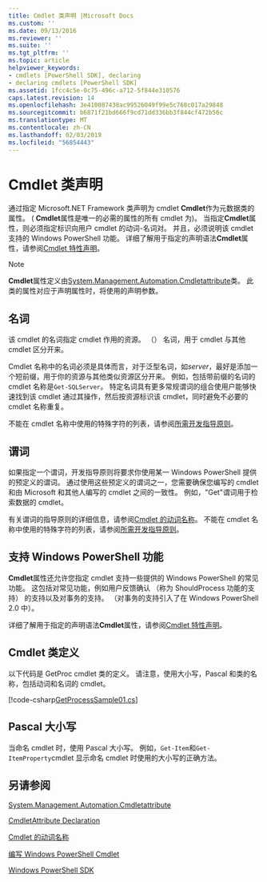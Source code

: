 ```yaml
---
title: Cmdlet 类声明 |Microsoft Docs
ms.custom: ''
ms.date: 09/13/2016
ms.reviewer: ''
ms.suite: ''
ms.tgt_pltfrm: ''
ms.topic: article
helpviewer_keywords:
- cmdlets [PowerShell SDK], declaring
- declaring cmdlets [PowerShell SDK]
ms.assetid: 1fcc4c5e-0c75-496c-a712-5f844e310576
caps.latest.revision: 14
ms.openlocfilehash: 3e410087438ac99526049f99e5c768c017a29848
ms.sourcegitcommit: b6871f21bd666f9cd71dd336bb3f844cf472b56c
ms.translationtype: MT
ms.contentlocale: zh-CN
ms.lasthandoff: 02/03/2019
ms.locfileid: "56854443"
---
```

# <a name="cmdlet-class-declaration"></a>Cmdlet 类声明

通过指定 Microsoft.NET Framework 类声明为 cmdlet **Cmdlet**作为元数据类的属性。 ( **Cmdlet**属性是唯一的必需的属性的所有 cmdlet 为)。 当指定**Cmdlet**属性，则必须指定标识向用户 cmdlet 的动词-名词对。 并且，必须说明该 cmdlet 支持的 Windows PowerShell 功能。 详细了解用于指定的声明语法**Cmdlet**属性，请参阅[Cmdlet 特性声明](./cmdlet-attribute-declaration.md)。

> [!NOTE]
> **Cmdlet**属性定义由[System.Management.Automation.Cmdletattribute](/dotnet/api/System.Management.Automation.CmdletAttribute)类。 此类的属性对应于声明属性时，将使用的声明参数。

## <a name="nouns"></a>名词

该 cmdlet 的名词指定 cmdlet 作用的资源。 （） 名词，用于 cmdlet 与其他 cmdlet 区分开来。

Cmdlet 名称中的名词必须是具体而言，对于泛型名词，如*server*，最好是添加一个短前缀，用于你的资源与其他类似资源区分开来。 例如，包括带前缀的名词的 cmdlet 名称是`Get-SQLServer`。 特定名词具有更多常规谓词的组合使用户能够快速找到该 cmdlet 通过其操作，然后按资源标识该 cmdlet，同时避免不必要的 cmdlet 名称重复。

不能在 cmdlet 名称中使用的特殊字符的列表，请参阅[所需开发指导原则](./required-development-guidelines.md)。

## <a name="verbs"></a>谓词

如果指定一个谓词，开发指导原则将要求你使用某一 Windows PowerShell 提供的预定义的谓词。 通过使用这些预定义的谓词之一，您需要确保您编写的 cmdlet 和由 Microsoft 和其他人编写的 cmdlet 之间的一致性。 例如，"Get"谓词用于检索数据的 cmdlet。

有关谓词的指导原则的详细信息，请参阅[Cmdlet 的动词名称](./approved-verbs-for-windows-powershell-commands.md)。 不能在 cmdlet 名称中使用的特殊字符的列表，请参阅[所需开发指导原则](./required-development-guidelines.md)。

## <a name="supporting-windows-powershell-functionality"></a>支持 Windows PowerShell 功能

**Cmdlet**属性还允许您指定 cmdlet 支持一些提供的 Windows PowerShell 的常见功能。 这包括对常见功能，例如用户反馈确认 （称为 ShouldProcess 功能的支持） 的支持以及对事务的支持。 （对事务的支持引入了在 Windows PowerShell 2.0 中）。

详细了解用于指定的声明语法**Cmdlet**属性，请参阅[Cmdlet 特性声明](./cmdlet-attribute-declaration.md)。

## <a name="cmdlet-class-definition"></a>Cmdlet 类定义

以下代码是 GetProc cmdlet 类的定义。 请注意，使用大小写，Pascal 和类的名称，包括动词和名词的 cmdlet。

[!code-csharp[GetProcessSample01.cs](../../powershell-sdk-samples/SDK-2.0/csharp/GetProcessSample01/GetProcessSample01.cs#L33-L34 "GetProcessSample01.cs")]

## <a name="pascal-casing"></a>Pascal 大小写

当命名 cmdlet 时，使用 Pascal 大小写。 例如，`Get-Item`和`Get-ItemProperty`cmdlet 显示命名 cmdlet 时使用的大小写的正确方法。

## <a name="see-also"></a>另请参阅

[System.Management.Automation.Cmdletattribute](/dotnet/api/System.Management.Automation.CmdletAttribute)

[CmdletAttribute Declaration](./cmdlet-attribute-declaration.md)

[Cmdlet 的动词名称](./approved-verbs-for-windows-powershell-commands.md)

[编写 Windows PowerShell Cmdlet](./writing-a-windows-powershell-cmdlet.md)

[Windows PowerShell SDK](../windows-powershell-reference.md)
